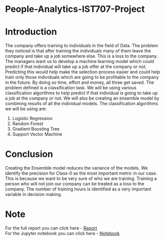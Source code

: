 # People-Analytics-IST707-Project


# Introduction
The company offers training to individuals in the field of Data. The problem they noticed is that after training the individuals many of them leave the company and take up a job somewhere else. This is a loss to the company. The managers want us to develop a machine learning model which could predict if that individual will take up a job offer at the company or not. Predicting this would help make the selection process easier and could help train only those individuals which are going to be profitable to the company in the future. By doing so time, effort and money, all three get saved.
The problem defined is a classification task. We will be using various classification algorithms to help predict if that individual is going to take up a job at the company or not. We will also be creating an ensemble model by combining results of all the individual models.
The classification algorithms we will be using are:
1. Logistic Regression
2. Random Forest
3. Gradient Boosting Tree 
4. Support Vector Machine

# Conclusion
Creating the Ensemble model reduces the variance of the models. We identify the precision for Class-0 as the most important metric in our case. This is because we want to be very sure of who we are training. Training a person who will not join our company can be treated as a loss to the company. The number of training hours is identified as a very important variable in decision making.


# Note
For the full report you can click here - <a href='https://github.com/karanashar/People-Analytics-IST707-Project/blob/main/Report.docx'> Report </a><br>
For the Jupyter notebook you can click here - <a href='https://github.com/karanashar/People-Analytics-IST707-Project/blob/main/Project%20Final.ipynb'> Notebook </a>
 


